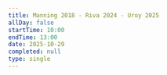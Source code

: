 ```yaml
---
title: Manning 2018 - Riva 2024 - Uroy 2025
allDay: false
startTime: 10:00
endTime: 13:00
date: 2025-10-29
completed: null
type: single
---
```

